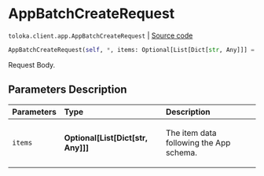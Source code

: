 # AppBatchCreateRequest
`toloka.client.app.AppBatchCreateRequest` | [Source code](https://github.com/Toloka/toloka-kit/blob/v0.1.25/src/client/app/__init__.py#L209)

```python
AppBatchCreateRequest(self, *, items: Optional[List[Dict[str, Any]]] = None)
```

Request Body.

## Parameters Description

| Parameters | Type | Description |
| :----------| :----| :-----------|
`items`|**Optional\[List\[Dict\[str, Any\]\]\]**|<p>The item data following the App schema.</p>
